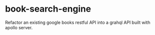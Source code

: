# book-search-engine
Refactor an existing google books restful API  into a grahql API built with apollo server.
